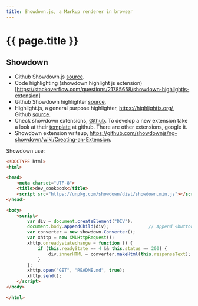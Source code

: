 ```yaml
---
title: Showdown.js, a Markup renderer in browser
---
```


# {{ page.title }}

## Showdown
* Github Showdown.js [source](https://github.com/showdownjs/showdown).
* Code highlighting (showdown highlight js extension)[https://stackoverflow.com/questions/21785658/showdown-highlightjs-extension]
* Github Showdown highlighter [source](https://github.com/Bloggify/showdown-highlight),
* Highlight.js, a general purpose highlighter, <https://highlightjs.org/>, Github [source](https://github.com/highlightjs/highlight.js).
* Check showdown extensions, [Github](https://github.com/showdownjs/extension-boilerplate). To develop a new extension take a look at their  [template](https://github.com/showdownjs/extension-boilerplate) at github. There are other extensions, google it.
* Showdown extension writeup, <https://github.com/showdownjs/ng-showdown/wiki/Creating-an-Extension>.

Showdown use:

```html
<!DOCTYPE html>
<html>

<head>
    <meta charset="UTF-8">
    <title>dev_cookbook</title>
    <script src="https://unpkg.com/showdown/dist/showdown.min.js"></script>
</head>

<body>
    <script>
        var div = document.createElement("DIV");
        document.body.appendChild(div);               // Append <button> to <body>
        var converter = new showdown.Converter();
        var xhttp = new XMLHttpRequest();
        xhttp.onreadystatechange = function () {
            if (this.readyState == 4 && this.status == 200) {
                div.innerHTML = converter.makeHtml(this.responseText);
            }
        };
        xhttp.open("GET", "README.md", true);
        xhttp.send();
    </script>
</body>

</html>
```